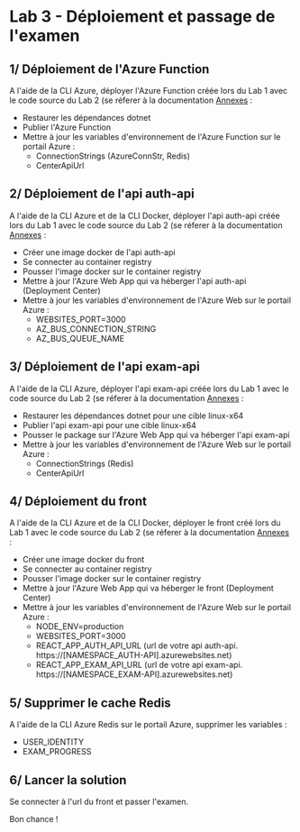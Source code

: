 # Lab 3 - Déploiement et passage de l'examen

## 1/ Déploiement de l'Azure Function
A l'aide de la CLI Azure, déployer l'Azure Function créée lors du Lab 1 avec le code source du Lab 2 (se réferer à la documentation [Annexes](Annexes.md) :
- Restaurer les dépendances dotnet
- Publier l'Azure Function
- Mettre à jour les variables d'environnement de l'Azure Function sur le portail Azure :
    - ConnectionStrings (AzureConnStr, Redis)
    - CenterApiUrl

## 2/ Déploiement de l'api auth-api
A l'aide de la CLI Azure et de la CLI Docker, déployer l'api auth-api créée lors du Lab 1 avec le code source du Lab 2 (se réferer à la documentation [Annexes](Annexes.md) :
- Créer une image docker de l'api auth-api
- Se connecter au container registry
- Pousser l'image docker sur le container registry
- Mettre à jour l'Azure Web App qui va héberger l'api auth-api (Deployment Center)
- Mettre à jour les variables d'environnement de l'Azure Web sur le portail Azure :
    - WEBSITES_PORT=3000
    - AZ_BUS_CONNECTION_STRING
    - AZ_BUS_QUEUE_NAME

## 3/ Déploiement de l'api exam-api
A l'aide de la CLI Azure, déployer l'api exam-api créée lors du Lab 1 avec le code source du Lab 2 (se réferer à la documentation [Annexes](Annexes.md) :
- Restaurer les dépendances dotnet pour une cible linux-x64
- Publier l'api exam-api pour une cible linux-x64
- Pousser le package sur l'Azure Web App qui va héberger l'api exam-api
- Mettre à jour les variables d'environnement de l'Azure Web sur le portail Azure :
    - ConnectionStrings (Redis)
    - CenterApiUrl

## 4/ Déploiement du front
A l'aide de la CLI Azure et de la CLI Docker, déployer le front créé lors du Lab 1 avec le code source du Lab 2 (se réferer à la documentation [Annexes](Annexes.md) :
- Créer une image docker du front
- Se connecter au container registry
- Pousser l'image docker sur le container registry
- Mettre à jour l'Azure Web App qui va héberger le front (Deployment Center)
- Mettre à jour les variables d'environnement de l'Azure Web sur le portail Azure :
    - NODE_ENV=production
    - WEBSITES_PORT=3000
    - REACT_APP_AUTH_API_URL (url de votre api auth-api. https://[NAMESPACE_AUTH-API].azurewebsites.net)
    - REACT_APP_EXAM_API_URL (url de votre api exam-api. https://[NAMESPACE_EXAM-API].azurewebsites.net)

## 5/ Supprimer le cache Redis
A l'aide de la CLI Azure Redis sur le portail Azure, supprimer les variables :
- USER_IDENTITY
- EXAM_PROGRESS

## 6/ Lancer la solution
Se connecter à l'url du front et passer l'examen.

Bon chance !

